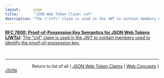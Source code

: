 ```yaml
---
layout:      page
title:       "JSON Web Token Claim: cnf"
description: "The \"cnf\" claim is used in the JWT to contain members used to identify the proof-of-possession key."
---
```


**[RFC 7800: Proof-of-Possession Key Semantics for JSON Web Tokens (JWTs)](/specs/IETF/RFC/7800 "This specification describes how to declare in a JSON Web Token (JWT) that the presenter of the JWT possesses a particular proof-of-possession key and how the recipient can cryptographically confirm proof of possession of the key by the presenter. Being able to prove possession of a key is also sometimes described as the presenter being a holder-of-key."):** [The "cnf" claim is used in the JWT to contain members used to identify the proof-of-possession key.](http://tools.ietf.org/html/rfc7800#section-3.1 "Read documentation for JSON Web Token Claim &#34;cnf&#34;")

<br/>
<hr/>

<p style="float : left"><a href="cnf.json" title="JSON representing this particular Web Concept value">JSON</a></p>
<p style="text-align: right">Return to list of all ( <a href="../jwt-claims">JSON Web Token Claims</a> | <a href="../">Web Concepts</a> )</p>
